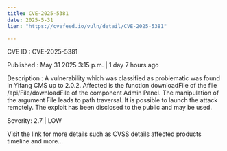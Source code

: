 ```yaml
---
title: CVE-2025-5381
date: 2025-5-31
lien: "https://cvefeed.io/vuln/detail/CVE-2025-5381"

---
```


CVE ID : CVE-2025-5381

Published :  May 31
2025
3:15 p.m. | 1 day
7 hours ago

Description : A vulnerability
which was classified as problematic
was found in Yifang CMS up to 2.0.2. Affected is the function downloadFile of the file /api/File/downloadFile of the component Admin Panel. The manipulation of the argument File leads to path traversal. It is possible to launch the attack remotely. The exploit has been disclosed to the public and may be used.

Severity: 2.7 | LOW

Visit the link for more details
such as CVSS details
affected products
timeline
and more...
